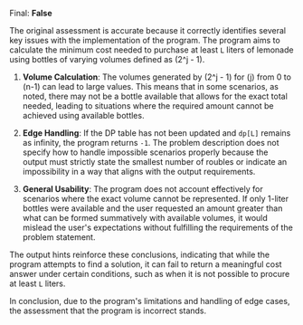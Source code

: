 Final: **False**

The original assessment is accurate because it correctly identifies several key issues with the implementation of the program. The program aims to calculate the minimum cost needed to purchase at least `L` liters of lemonade using bottles of varying volumes defined as \(2^j - 1\).

1. **Volume Calculation**: The volumes generated by \(2^j - 1\) for \(j\) from 0 to \(n-1\) can lead to large values. This means that in some scenarios, as noted, there may not be a bottle available that allows for the exact total needed, leading to situations where the required amount cannot be achieved using available bottles.

2. **Edge Handling**: If the DP table has not been updated and `dp[L]` remains as infinity, the program returns `-1`. The problem description does not specify how to handle impossible scenarios properly because the output must strictly state the smallest number of roubles or indicate an impossibility in a way that aligns with the output requirements.

3. **General Usability**: The program does not account effectively for scenarios where the exact volume cannot be represented. If only 1-liter bottles were available and the user requested an amount greater than what can be formed summatively with available volumes, it would mislead the user's expectations without fulfilling the requirements of the problem statement.

The output hints reinforce these conclusions, indicating that while the program attempts to find a solution, it can fail to return a meaningful cost answer under certain conditions, such as when it is not possible to procure at least `L` liters.

In conclusion, due to the program's limitations and handling of edge cases, the assessment that the program is incorrect stands.